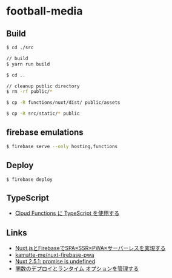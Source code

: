 # football-media

## Build

```sh
$ cd ./src

// build
$ yarn run build

$ cd ..

// cleanup public directory
$ rm -rf public/*

$ cp -R functions/nuxt/dist/ public/assets

$ cp -R src/static/* public
```

## firebase emulations

```sh
$ firebase serve --only hosting,functions
```

## Deploy

```
$ firebase deploy
```

## TypeScript

- [Cloud Functions に TypeScript を使用する](https://firebase.google.com/docs/functions/typescript?hl=ja)

## Links

- [Nuxt.jsとFirebaseでSPA×SSR×PWA×サーバーレスを実現する](https://inside.dmm.com/entry/2018/04/10/nuxt-firebase)
- [kamatte-me/nuxt-firebase-pwa](https://github.com/kamatte-me/nuxt-firebase-pwa)
- [Nuxt 2.5.1: promise is undefined](https://github.com/nuxt/nuxt.js/issues/5377)
- [関数のデプロイとランタイム オプションを管理する](https://firebase.google.com/docs/functions/manage-functions?hl=ja)
